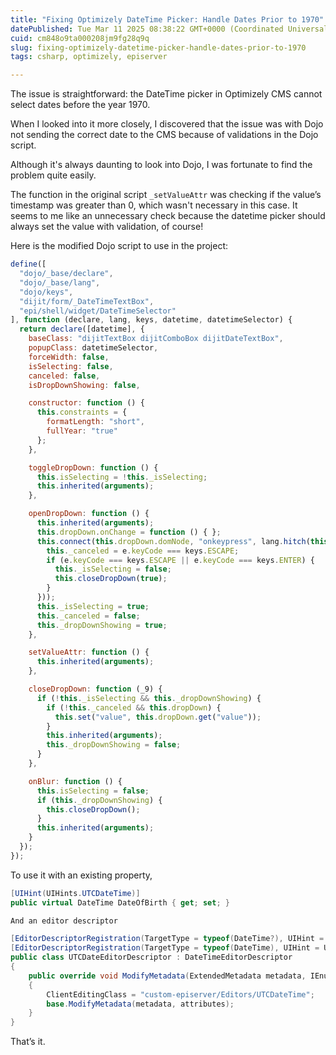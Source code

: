 ```yaml
---
title: "Fixing Optimizely DateTime Picker: Handle Dates Prior to 1970"
datePublished: Tue Mar 11 2025 08:38:22 GMT+0000 (Coordinated Universal Time)
cuid: cm848o9ta000208jm9fg28q9q
slug: fixing-optimizely-datetime-picker-handle-dates-prior-to-1970
tags: csharp, optimizely, episerver

---
```


The issue is straightforward: the DateTime picker in Optimizely CMS cannot select dates before the year 1970.

When I looked into it more closely, I discovered that the issue was with Dojo not sending the correct date to the CMS because of validations in the Dojo script.

Although it's always daunting to look into Dojo, I was fortunate to find the problem quite easily.

The function in the original script `_setValueAttr` was checking if the value’s timestamp was greater than 0, which wasn't necessary in this case. It seems to me like an unnecessary check because the datetime picker should always set the value with validation, of course!

Here is the modified Dojo script to use in the project:

```javascript
define([
  "dojo/_base/declare",
  "dojo/_base/lang",
  "dojo/keys",
  "dijit/form/_DateTimeTextBox",
  "epi/shell/widget/DateTimeSelector"
], function (declare, lang, keys, datetime, datetimeSelector) {
  return declare([datetime], {
    baseClass: "dijitTextBox dijitComboBox dijitDateTextBox",
    popupClass: datetimeSelector,
    forceWidth: false,
    isSelecting: false,
    canceled: false,
    isDropDownShowing: false,

    constructor: function () {
      this.constraints = {
        formatLength: "short",
        fullYear: "true"
      };
    },

    toggleDropDown: function () {
      this.isSelecting = !this._isSelecting;
      this.inherited(arguments);
    },

    openDropDown: function () {
      this.inherited(arguments);
      this.dropDown.onChange = function () { };
      this.connect(this.dropDown.domNode, "onkeypress", lang.hitch(this, function (e) {
        this._canceled = e.keyCode === keys.ESCAPE;
        if (e.keyCode === keys.ESCAPE || e.keyCode === keys.ENTER) {
          this._isSelecting = false;
          this.closeDropDown(true);
        }
      }));
      this._isSelecting = true;
      this._canceled = false;
      this._dropDownShowing = true;
    },

    setValueAttr: function () {
      this.inherited(arguments);
    },

    closeDropDown: function (_9) {
      if (!this._isSelecting && this._dropDownShowing) {
        if (!this._canceled && this.dropDown) {
          this.set("value", this.dropDown.get("value"));
        }
        this.inherited(arguments);
        this._dropDownShowing = false;
      }
    },

    onBlur: function () {
      this.isSelecting = false;
      if (this._dropDownShowing) {
        this.closeDropDown();
      }
      this.inherited(arguments);
    }
  });
});
```

To use it with an existing property,

```csharp
[UIHint(UIHints.UTCDateTime)]
public virtual DateTime DateOfBirth { get; set; }

And an editor descriptor

[EditorDescriptorRegistration(TargetType = typeof(DateTime?), UIHint = UIHints.UTCDateTime)]
[EditorDescriptorRegistration(TargetType = typeof(DateTime), UIHint = UIHints.UTCDateTime)]
public class UTCDateEditorDescriptor : DateTimeEditorDescriptor
{
    public override void ModifyMetadata(ExtendedMetadata metadata, IEnumerable attributes)
    {
        ClientEditingClass = "custom-episerver/Editors/UTCDateTime";
        base.ModifyMetadata(metadata, attributes);
    }
}
```

That’s it.